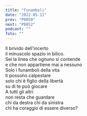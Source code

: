 ```yaml
---
title: "Funamboli"
date: "2022-05-11"
prev: "P0050"
next: "P0052"
podcast: ""
foto: ""
---
```


Il brivido dell'incerto  
il minuscolo spazio in bilico.  
Sei la linea che ognuno si contende  
e che non appartiene mai a nessuno  
Solo i funamboli della vita  
ti possono calpestare   
solo chi è figlio della libertà  
su di te può giocare  
A tutti gli altri  
non resta che guardare  
chi da destra chi da sinistra  
chi ha coraggio di essere diverso?  
